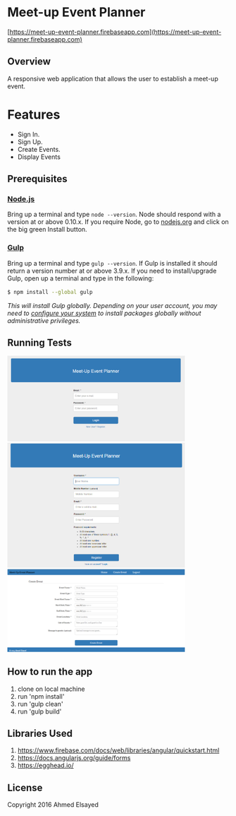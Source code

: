 # Meet-up Event Planner
[https://meet-up-event-planner.firebaseapp.com](https://meet-up-event-planner.firebaseapp.com)

## Overview

A responsive web application that allows the user to establish a meet-up event.

# Features

* Sign In.
* Sign Up.
* Create Events.
* Display Events

## Prerequisites

### [Node.js](https://nodejs.org)

Bring up a terminal and type `node --version`.
Node should respond with a version at or above 0.10.x.
If you require Node, go to [nodejs.org](https://nodejs.org) and click on the big green Install button.

### [Gulp](http://gulpjs.com)

Bring up a terminal and type `gulp --version`.
If Gulp is installed it should return a version number at or above 3.9.x.
If you need to install/upgrade Gulp, open up a terminal and type in the following:

```sh
$ npm install --global gulp
```

*This will install Gulp globally. Depending on your user account, you may need to [configure your system](https://github.com/sindresorhus/guides/blob/master/npm-global-without-sudo.md) to install packages globally without administrative privileges.*

## Running Tests

<img width="80%" src="https://github.com/Ahmed-elsayed-mahmoud/Project-1_Meet-up-event-planner_Senior/blob/master/shots/1.png" />
<img width="80%" src="https://github.com/Ahmed-elsayed-mahmoud/Project-1_Meet-up-event-planner_Senior/blob/master/shots/2.png" />
<img width="80%" src="https://github.com/Ahmed-elsayed-mahmoud/Project-1_Meet-up-event-planner_Senior/blob/master/shots/3.png" />

## How to run the app

  1. clone on local machine
  2. run 'npm install'
  3. run 'gulp clean'
  4. run 'gulp build'
  

## Libraries Used 

  1. https://www.firebase.com/docs/web/libraries/angular/quickstart.html
  2. https://docs.angularjs.org/guide/forms
  3. https://egghead.io/


## License

Copyright 2016 Ahmed Elsayed
